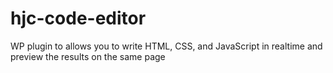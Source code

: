 # hjc-code-editor
WP plugin to allows you to write HTML, CSS, and JavaScript in realtime and preview the results on the same page
